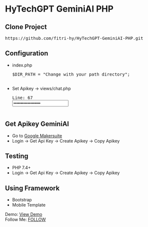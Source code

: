# HyTechGPT GeminiAI PHP

<h2>Clone Project</h2>
<pre>
https://github.com/fitri-hy/HyTechGPT-GeminiAI-PHP.git
</pre>

<h2>Configuration</h2>
<ul>
  <li>index.php</li>
  <pre>
$DIR_PATH = "Change with your path directory";
  </pre>
  <li>Set Apikey -> views/chat.php</li>
  <pre>
Line: 67
<input type="password" id="apiKeyInput" value="xxxxxxxxxxxxxxxxxxx" placeholder="Masukan Apikey Gemini...">
  </pre>
</ul>

<h2>Get Apikey GeminiAI</h2>
<ul>
  <li>Go to <a href="https://aistudio.google.com/">Google Makersuite</a></li>
  <li>Login -> Get Api Key -> Create Apikey -> Copy Apikey</li>
</ul>

<h2>Testing</h2>
<ul>
  <li>PHP 7.4+</li>
  <li>Login -> Get Api Key -> Create Apikey -> Copy Apikey</li>
</ul>

<h2>Using Framework</h2>
<ul>
  <li>Bootstrap</li>
  <li>Mobile Template</li>
</ul>

<span>Demo: <a href="https://gpt.hy-tech.my.id/"> View Demo</a><br>Follow Me: <a href="https://hy-tech.my.id/">FOLLOW</a></span>
